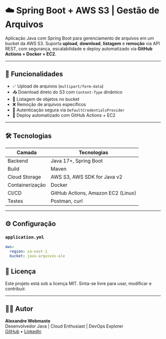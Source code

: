 # ☁️ Spring Boot + AWS S3 | Gestão de Arquivos

Aplicação Java com Spring Boot para gerenciamento de arquivos em um bucket da AWS S3. Suporta **upload**, **download**, **listagem** e **remoção** via API REST, com segurança, escalabilidade e deploy automatizado via **GitHub Actions + Docker + EC2**.

---

## 🚀 Funcionalidades

- ✅ Upload de arquivos (`multipart/form-data`)
- 📥 Download direto do S3 com `Content-Type` dinâmico
- 📁 Listagem de objetos no bucket
- ❌ Remoção de arquivos específicos
- 🔐 Autenticação segura via `DefaultCredentialsProvider`
- 🐳 Deploy automatizado com GitHub Actions + EC2

---

## 🛠️ Tecnologias

| Camada         | Tecnologias                          |
|----------------|--------------------------------------|
| Backend        | Java 17+, Spring Boot                |
| Build          | Maven                                |
| Cloud Storage  | AWS S3, AWS SDK for Java v2          |
| Containerização| Docker                               |
| CI/CD          | GitHub Actions, Amazon EC2 (Linux)   |
| Testes         | Postman, curl                        |

---



## ⚙️ Configuração

### `application.yml`

```yaml
aws:
  region: sa-east-1
  bucket: java-arquivos-ale
```

## 📘 Licença

Este projeto está sob a licença MIT. Sinta-se livre para usar, modificar e contribuir.

---

## 👨‍🚀 Autor

**Alexandre Webmaste**  
Desenvolvedor Java | Cloud Enthusiast | DevOps Explorer  
[GitHub](https://github.com/alewebmaste) • [LinkedIn](https://www.linkedin.com/in/borbabackend/)

